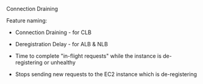 Connection Draining

Feature naming:
- Connection Draining - for CLB
- Deregistration Delay - for ALB & NLB

- Time to complete "in-flight requests" while the instance is de-registering or unhealthy
- Stops sending new requests to the EC2 instance which is de-registering